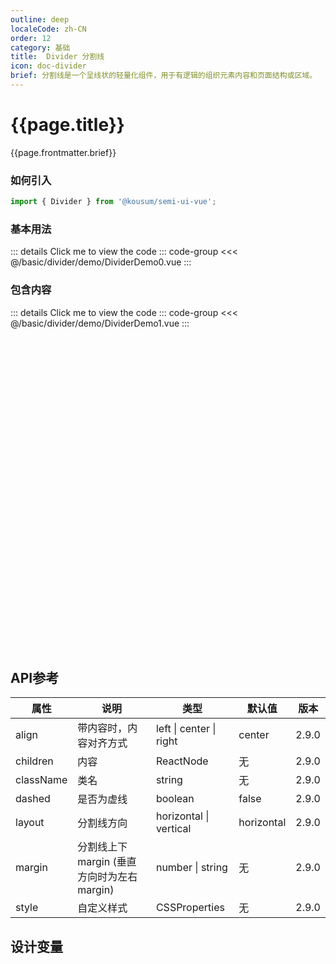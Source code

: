 ```yaml
---
outline: deep
localeCode: zh-CN
order: 12
category: 基础 
title:  Divider 分割线 
icon: doc-divider 
brief: 分割线是一个呈线状的轻量化组件，用于有逻辑的组织元素内容和页面结构或区域。
---
```


<script setup>
import { useData } from 'vitepress';
import LiveCode from '../../../LiveCode.vue';
import DesignToken from '../../../DesignToken.vue';
import DividerDemo0 from './demo/DividerDemo0.vue';
import DividerDemo1 from './demo/DividerDemo1.vue';



const { site, theme, page, frontmatter } = useData()
</script>

# {{page.title}}

{{page.frontmatter.brief}}




### 如何引入

```jsx import
import { Divider } from '@kousum/semi-ui-vue';
```

### 基本用法

<DividerDemo0/>
::: details  Click me to view the code
::: code-group
<<< @/basic/divider/demo/DividerDemo0.vue
:::


### 包含内容

<DividerDemo1 />

::: details  Click me to view the code
::: code-group
<<< @/basic/divider/demo/DividerDemo1.vue
:::


<div style="width: 100%;height: 500px;">
<LiveCode/>
</div>

## API参考

| 属性        | 说明                             | 类型          | 默认值     | 版本 |
|-----------|--------------------------------|-------------|---------| --------- |
| align     | 带内容时，内容对齐方式                    | left \| center \| right | center      |2.9.0 |
| children  | 内容                             | ReactNode   | 无       | 2.9.0 |
| className | 类名                             | string      | 无       |2.9.0 |
| dashed    | 是否为虚线                          | boolean     | false   |2.9.0 |
| layout    | 分割线方向                          | horizontal \| vertical | horizontal    |2.9.0 |
| margin    | 分割线上下 margin (垂直方向时为左右 margin) | number \| string  | 无        |2.9.0 |
| style     | 自定义样式                          | CSSProperties | 无       |2.9.0 |

## 设计变量

<DesignToken :title="page.title"/>
